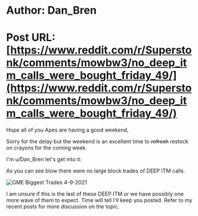 # Author: Dan_Bren
# Post URL: [https://www.reddit.com/r/Superstonk/comments/mowbw3/no_deep_itm_calls_were_bought_friday_49/](https://www.reddit.com/r/Superstonk/comments/mowbw3/no_deep_itm_calls_were_bought_friday_49/)


Hope all of you Apes are having a good weekend,

Sorry for the delay but the weekend is an excellent time to ~~refresh~~ restock on crayons for the coming week.

I'm u/Dan_Bren let's get into it:

As you can see blow there were no large block trades of DEEP ITM calls.

![GME Biggest Trades 4-9-2021](https://preview.redd.it/tp9su9gn5ls61.jpg?width=1219&format=pjpg&auto=webp&s=a5bc654e8ad77a3cd711215cbac416768624b1ef)

I am unsure if this is the last of these DEEP ITM or we have possibly one more wave of them to expect.  Time will tell I'll keep you posted. Refer to my recent posts for more discussion on the topic.